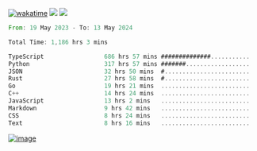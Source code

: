 [![wakatime](https://wakatime.com/badge/user/00eead22-fb14-4dd0-ab8a-3625cafbd50d.svg)](https://wakatime.com/@00eead22-fb14-4dd0-ab8a-3625cafbd50d)
![](https://komarev.com/ghpvc/?username=flatypus)
![](https://pixel.flatypus.me/flatypus?type=tracker)
<!--START_SECTION:waka-->

```rust
From: 19 May 2023 - To: 13 May 2024

Total Time: 1,186 hrs 3 mins

TypeScript                 686 hrs 57 mins ##############...........   57.69 %
Python                     317 hrs 57 mins #######..................   26.70 %
JSON                       32 hrs 50 mins  #........................   02.76 %
Rust                       27 hrs 58 mins  #........................   02.35 %
Go                         19 hrs 21 mins  .........................   01.63 %
C++                        14 hrs 24 mins  .........................   01.21 %
JavaScript                 13 hrs 2 mins   .........................   01.09 %
Markdown                   9 hrs 42 mins   .........................   00.81 %
CSS                        8 hrs 24 mins   .........................   00.71 %
Text                       8 hrs 16 mins   .........................   00.70 %
```

<!--END_SECTION:waka-->
[<img alt="image" src="https://github.com/flatypus/flatypus/assets/68029599/0a302dc1-501c-43a0-ae8d-37ec4817f3bd">](https://flatypus.me)

